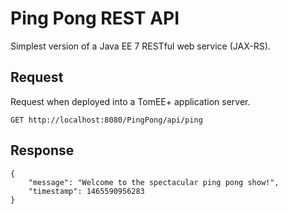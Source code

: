 # Ping Pong REST API
Simplest version of a Java EE 7 RESTful web service (JAX-RS).

## Request
Request when deployed into a TomEE+ application server.
```
GET http://localhost:8080/PingPong/api/ping
```

## Response
```
{
    "message": "Welcome to the spectacular ping pong show!",
    "timestamp": 1465590956283
}
```